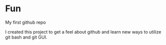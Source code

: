 # Fun
My first github repo

I created this project to get a feel about github and learn new ways to utilize git bash and git GUI. 
